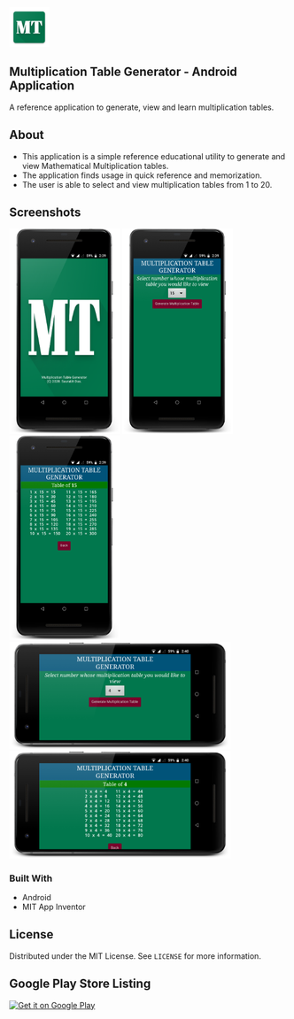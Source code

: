 <img src="artifacts\MT\res\mipmap-hdpi\MT.png" alt="logo"/>

## Multiplication Table Generator - Android Application
A reference application to generate, view and learn multiplication tables.


## About
* This application is a simple reference educational utility to generate and view Mathematical Multiplication tables.
* The application finds usage in quick reference and memorization.
* The user is able to select and view multiplication tables from 1 to 20.

## Screenshots
<img src="screenshots/MT_Screenshot_1.png" alt="screenshot" width="200"/>
<img src="screenshots/MT_Screenshot_2.png" alt="screenshot" width="200"/>
<img src="screenshots/MT_Screenshot_3.png" alt="screenshot" width="200"/>
<img src="screenshots/MT_Screenshot_5.png" alt="screenshot" width="400"/>
<img src="screenshots/MT_Screenshot_6.png" alt="screenshot" width="400"/>

### Built With

* Android
* MIT App Inventor


<!-- LICENSE -->
## License

Distributed under the MIT License. See `LICENSE` for more information.

## Google Play Store Listing
<a href='https://play.google.com/store/apps/details?id=appinventor.ai_saurabhdas2.MultiplicationTables&pcampaignid=pcampaignidMKT-Other-global-all-co-prtnr-py-PartBadge-Mar2515-1'><img alt='Get it on Google Play' src='https://play.google.com/intl/en_us/badges/static/images/badges/en_badge_web_generic.png' height="80"/></a>
